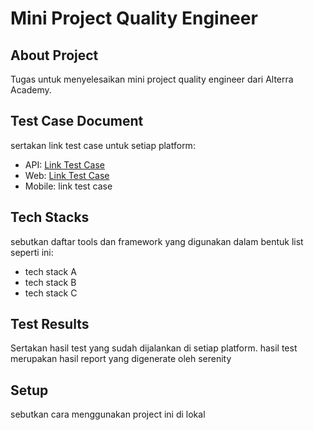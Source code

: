 # Mini Project Quality Engineer

## About Project
Tugas untuk menyelesaikan mini project quality engineer dari Alterra Academy.

## Test Case Document
sertakan link test case untuk setiap platform:
- API: [Link Test Case](https://docs.google.com/spreadsheets/d/1dVJ3fr66i5ojvH83zzqS6Da9vn_6FS1L8CT6dUjzLbA/edit?usp=sharing)
- Web: [Link Test Case](https://docs.google.com/spreadsheets/d/1Y2fLAUIErDw5cXAjVorgBM6yVtBI3HwZtxLKxL2gJ0I/edit?usp=sharing)
- Mobile: link test case

## Tech Stacks
sebutkan daftar tools dan framework yang digunakan dalam bentuk list seperti ini:
- tech stack A
- tech stack B
- tech stack C

## Test Results
Sertakan hasil test yang sudah dijalankan di setiap platform. hasil test merupakan hasil report yang digenerate oleh serenity

## Setup 
sebutkan cara menggunakan project ini di lokal
